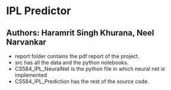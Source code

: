 # IPL Predictor

## Authors: Haramrit Singh Khurana, Neel Narvankar

- report folder contains the pdf report of the project.
- src has all the data and the python notebooks. 
- CS584_IPL_NeuralNet is the python file in which neural net is implemented
- CS584_IPL_Prediction has the rest of the source code. 
